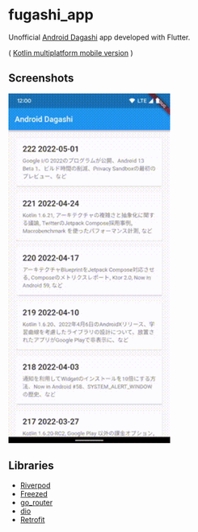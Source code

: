 # fugashi_app

Unofficial [Android Dagashi](https://androiddagashi.github.io/) app developed with Flutter.

( [Kotlin multiplatform mobile version](https://github.com/STAR-ZERO/DagashiApp) )

## Screenshots

<img src="screenshots/screenshot.gif" alt="screensthot" width="320" />

## Libraries

- [Riverpod](https://pub.dev/packages/riverpod)
- [Freezed](https://pub.dev/packages/freezed)
- [go_router](https://pub.dev/packages/go_router)
- [dio](https://pub.dev/packages/dio)
- [Retrofit](https://pub.dev/packages/retrofit)
